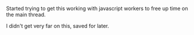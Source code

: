 Started trying to get this working with javascript workers to free up time on the main thread.

I didn't get very far on this, saved for later.